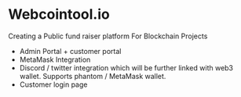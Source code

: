 # Webcointool.io

Creating a Public fund raiser platform For Blockchain Projects 
-	Admin Portal + customer portal
-	MetaMask Integration 
-	Discord / twitter integration which will be further linked with web3 wallet. Supports phantom / MetaMask wallet.
-	Customer login page 
